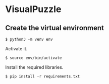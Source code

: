 # VisualPuzzle

## Create the virtual environment

``` $ python3 -m venv env ```

Activate it.

``` $ source env/bin/activate ```

Install the required libraries.

``` $ pip install -r requirements.txt ```

